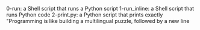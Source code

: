 0-run: a Shell script that runs a Python script
1-run_inline: a Shell script that runs Python code
2-print.py: a Python script that prints exactly "Programming is like building a multilingual puzzle, followed by a new line
